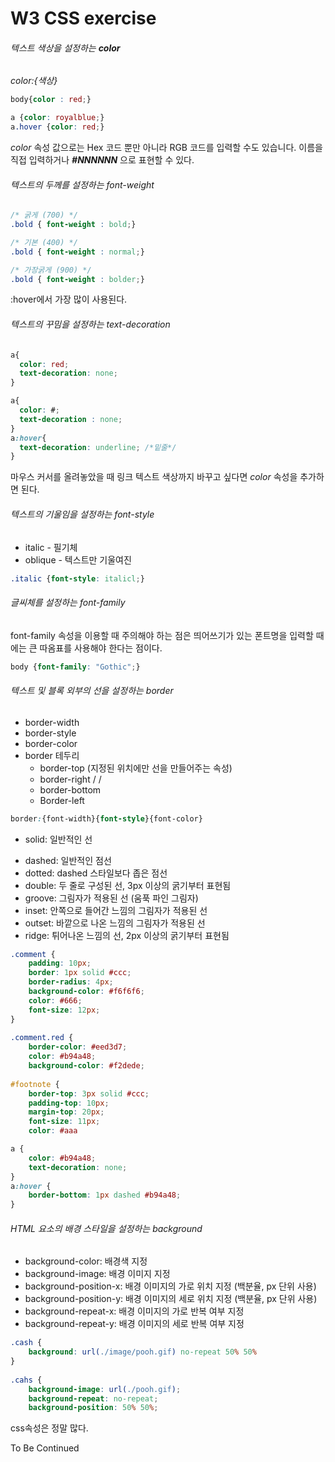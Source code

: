 # W3 CSS exercise 

###### 텍스트 색상을 설정하는 **color**

*color:{색상}*

~~~css
body{color : red;}
~~~

~~~css
a {color: royalblue;}
a.hover {color: red;}
~~~

*color* 속성 값으로는 Hex 코드 뿐만 아니라 RGB 코드를 입력할 수도 있습니다. 이름을 직접 입력하거나 ***#NNNNNN*** 으로 표현할 수 있다.



###### 텍스트의 두께를 설정하는 font-weight

~~~css
/* 굵게 (700) */
.bold { font-weight : bold;}

/* 기본 (400) */
.bold { font-weight : normal;}

/* 가장굵게 (900) */
.bold { font-weight : bolder;}

~~~

:hover에서 가장 많이 사용된다.



###### 텍스트의 꾸밈을 설정하는 text-decoration

~~~css
a{
  color: red;
  text-decoration: none;
}
~~~

~~~css
a{
  color: #;
  text-decoration : none;
}
a:hover{
  text-decoration: underline; /*밑줄*/
}
~~~

마우스 커서를 올려놓았을 때 링크 텍스트 색상까지 바꾸고 싶다면 *color* 속성을 추가하면 된다.



###### 텍스트의 기울임을 설정하는 font-style

* italic - 필기체
* oblique  - 텍스트만 기울여진

~~~css
.italic {font-style: italicl;} 
~~~



###### 글씨체를 설정하는 font-family

font-family 속성을 이용할 때 주의해야 하는 점은 띄어쓰기가 있는 폰트명을 입력할 때에는 큰 따옴표를 사용해야 한다는 점이다. 

~~~css
body {font-family: "Gothic";}
~~~





###### 텍스트 및 블록 외부의 선을 설정하는 border

* border-width
* border-style
* border-color
* border 테두리
  * border-top (지정된 위치에만 선을 만들어주는 속성)
  * border-right                           / /
  * border-bottom
  * Border-left

~~~css
border:{font-width}{font-style}{font-color}
~~~

* solid: 일반적인 선

- dashed: 일반적인 점선
- dotted: dashed 스타일보다 좁은 점선
- double: 두 줄로 구성된 선, 3px 이상의 굵기부터 표현됨
- groove: 그림자가 적용된 선 (움푹 파인 그림자)
- inset: 안쪽으로 들어간 느낌의 그림자가 적용된 선
- outset: 바깥으로 나온 느낌의 그림자가 적용된 선
- ridge: 튀어나온 느낌의 선, 2px 이상의 굵기부터 표현됨



~~~css
.comment {
    padding: 10px;
    border: 1px solid #ccc;
    border-radius: 4px;
    background-color: #f6f6f6;
    color: #666;
    font-size: 12px;
}
  
.comment.red {
    border-color: #eed3d7;
    color: #b94a48;
    background-color: #f2dede;
 
#footnote {
    border-top: 3px solid #ccc;
    padding-top: 10px;
    margin-top: 20px;
    font-size: 11px;
    color: #aaa
~~~

~~~css
a {
    color: #b94a48;
    text-decoration: none;
}
a:hover {
    border-bottom: 1px dashed #b94a48;
}
~~~



###### HTML 요소의 배경 스타일을 설정하는 background

- background-color: 배경색 지정
- background-image: 배경 이미지 지정
- background-position-x: 배경 이미지의 가로 위치 지정 (백분율, px 단위 사용)
- background-position-y: 배경 이미지의 세로 위치 지정 (백분율, px 단위 사용)
- background-repeat-x: 배경 이미지의 가로 반복 여부 지정
- background-repeat-y: 배경 이미지의 세로 반복 여부 지정

~~~css
.cash {
    background: url(./image/pooh.gif) no-repeat 50% 50%
}
  
.cahs {
    background-image: url(./pooh.gif);
    background-repeat: no-repeat;
    background-position: 50% 50%;
~~~



css속성은 정말 많다. 

To Be Continued